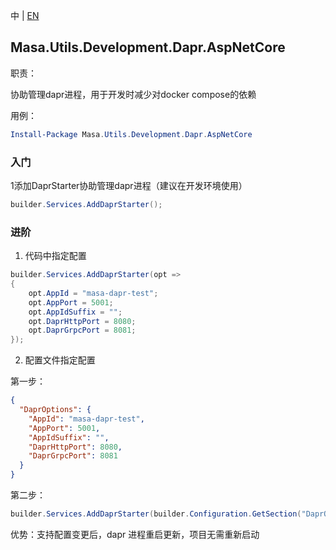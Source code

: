 中 | [EN](README.md)

## Masa.Utils.Development.Dapr.AspNetCore

职责：

协助管理dapr进程，用于开发时减少对docker compose的依赖

用例：

``` powershell
Install-Package Masa.Utils.Development.Dapr.AspNetCore
```

### 入门

1添加DaprStarter协助管理dapr进程（建议在开发环境使用）

```C#
builder.Services.AddDaprStarter();
```

### 进阶

1. 代码中指定配置

```C#
builder.Services.AddDaprStarter(opt =>
{
    opt.AppId = "masa-dapr-test";
    opt.AppPort = 5001;
    opt.AppIdSuffix = "";
    opt.DaprHttpPort = 8080;
    opt.DaprGrpcPort = 8081;
});
```

2. 配置文件指定配置

第一步：

``` appsettings.json
{
  "DaprOptions": {
    "AppId": "masa-dapr-test",
    "AppPort": 5001,
    "AppIdSuffix": "",
    "DaprHttpPort": 8080,
    "DaprGrpcPort": 8081
  }
}
```

第二步：

``` C#
builder.Services.AddDaprStarter(builder.Configuration.GetSection("DaprOptions"));
```

优势：支持配置变更后，dapr 进程重启更新，项目无需重新启动
